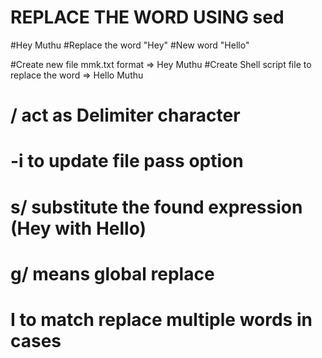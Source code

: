 # REPLACE THE WORD USING sed
#Hey Muthu
#Replace the word "Hey"
#New word "Hello" 

#Create new file mmk.txt format => Hey Muthu
#Create Shell script file to replace the word => Hello Muthu
# / act as Delimiter character
# -i  to update file pass option
# s/ substitute the found expression (Hey with Hello)
# g/ means global replace
# I to match replace multiple words in cases
